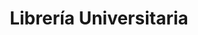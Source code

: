 ---
title: "Librería Universitaria"
url: /san-salvador-de-jujuy/libreria-universitaria/
shop: Bücher
---
